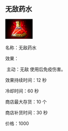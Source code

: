 ## 无敌药水

![](src/icon/mjz_invincible_potion.png)

名称：无敌药水

效果：

​	主动：无敌 	使用后免疫伤害。

效果持续时间：12 秒	

冷却时间：60 秒

商店最大存货：10 个

商店补货时间：30 秒

价格：1000









